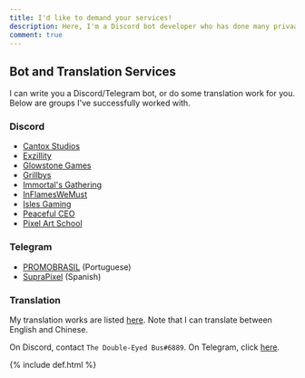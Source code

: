 ```yaml
---
title: I'd like to demand your services!
description: Here, I'm a Discord bot developer who has done many privaate contracts! Maybe you should... hire me?
comment: true
---
```


## Bot and Translation Services
I can write you a Discord/Telegram bot, or do some translation work for you. Below are groups I've successfully worked with.

### Discord
* [Cantox Studios](https://discord.gg/UaUtCmw)
* [Exzillity](https://discord.me/Exzillity)
* [Glowstone Games](https://discord.gg/MjA5jaf)
* [Grillbys](https://discord.gg/EMWm3xv)
* [Immortal's Gathering](https://discord.gg/Yy4mj63)
* [InFlamesWeMust](https://twitch.tv/inflameswemust)
* [Isles Gaming](https://discord.gg/AB42Xpu)
* [Peaceful CEO](http://www.pceo.online/)
* [Pixel Art School](https://discord.gg/nKGp78p)

### Telegram
<script async src="https://telegram.org/js/telegram-widget.js?1" data-telegram-post="devlist/27" data-width="100%"></script>

* [PROMOBRASIL](https://t.me/promobrasil) (Portuguese)
* [SupraPixel](https://t.me/suprapixelsuprapixel) (Spanish)

### Translation
My translation works are listed [here](./#my-translations). Note that I can translate between English and Chinese.

On Discord, contact `The Double-Eyed Bus#6889`. On Telegram, click [here](https://t.me/austinhuang).

{% include def.html %}
